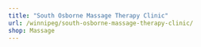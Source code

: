 ```yaml
---
title: "South Osborne Massage Therapy Clinic"
url: /winnipeg/south-osborne-massage-therapy-clinic/
shop: Massage
---
```

